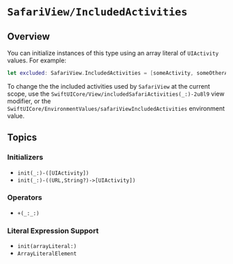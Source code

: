 # ``SafariView/IncludedActivities``

## Overview

You can initialize instances of this type using an array literal of `UIActivity` values. For example:

```swift
let excluded: SafariView.IncludedActivities = [someActivity, someOtherActivity]
```

To change the the included activities used by ``SafariView`` at the current scope, use the ``SwiftUICore/View/includedSafariActivities(_:)-2u8l9`` view modifier, or the ``SwiftUICore/EnvironmentValues/safariViewIncludedActivities`` environment value.

## Topics

### Initializers

- ``init(_:)-([UIActivity])``
- ``init(_:)-((URL,String?)->[UIActivity])``

### Operators

- ``+(_:_:)``

### Literal Expression Support

- ``init(arrayLiteral:)``
- ``ArrayLiteralElement``
